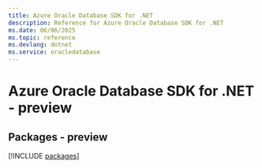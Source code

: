 ```yaml
---
title: Azure Oracle Database SDK for .NET
description: Reference for Azure Oracle Database SDK for .NET
ms.date: 06/06/2025
ms.topic: reference
ms.devlang: dotnet
ms.service: oracledatabase
---
```

# Azure Oracle Database SDK for .NET - preview
## Packages - preview
[!INCLUDE [packages](oracle-database-index.md)]